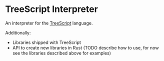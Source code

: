 # TreeScript Interpreter

An interpreter for the [TreeScript](https://github.com/jakobeha/treescript#readme) language.

Additionally:

- Libraries shipped with TreeScript
- API to create new libraries in Rust (TODO describe how to use, for now see the libraries described above for examples)
